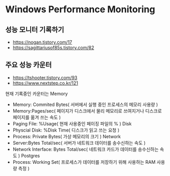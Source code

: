 # Windows Performance Monitoring 
## 성능 모니터 기록하기
- https://nogan.tistory.com/17
- https://sagittariusof85s.tistory.com/82


## 주요 성능 카운터 
- https://tshooter.tistory.com/93
- https://www.nextstep.co.kr/121

현재 기록중인 카운터는 
Memory 
- Memory: Commited Bytes( 서버에서 실행 중인 프로세스의 메모리 사용량 ) 
- Memory:Pages/sec( 페이지가 디스크에서 물리 메모리로 쓰여지거나 디스크로 페이지를 옮겨 쓰는 속도 )
- Paging File: %Usage( 현재 사용중인 페이징 파일의 % )
Disk
- Physcial Disk: %Disk Time( 디스크가 읽고 쓰는 요청 )
- Process: Private Bytes( 가상 메모리의 크기 ) 
Network
- Server:Bytes Total/sec( 서버가 네트워크 데이터를 송수신하는 속도 )
- Network Interface: Bytes Total/sec( 네트워크 카드가 데이터를 송수신하는 속도 )
Postgres
- Process: Working Set( 프로세스가 데이터를 저장하기 위해 사용하는 RAM 사용량 측정 )  